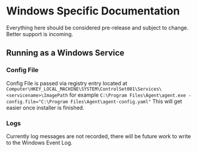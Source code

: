 # Windows Specific Documentation

Everything here should be considered pre-release and subject to change. Better support is incoming.

## Running as a Windows Service

### Config File 

Config File is passed via registry entry located at `Computer\HKEY_LOCAL_MACHINE\SYSTEM\ControlSet001\Services\<servicename>\ImagePath`
for example `C:\Program Files\Agent\agent.exe -config.file="C:\Program Files\Agent\agent-config.yaml"` This
will get easier once installer is finished.

### Logs

Currently log messages are not recorded, there will be future work to write to the Windows Event Log.



